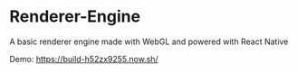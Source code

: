 # Renderer-Engine
A basic renderer engine made with WebGL and powered with React Native

Demo:
https://build-h52zx9255.now.sh/
